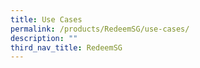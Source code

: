 ```yaml
---
title: Use Cases
permalink: /products/RedeemSG/use-cases/
description: ""
third_nav_title: RedeemSG
---
```

